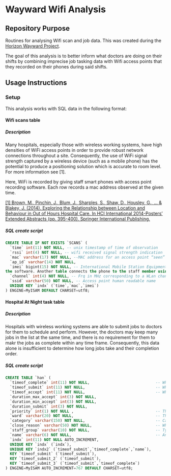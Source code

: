 Wayward Wifi Analysis
=====================

Repository Purpose
------------------
Routines for analysing Wifi scan and job data. This was created during the [Horizon Wayward Project](http://www.horizon.ac.uk/Current-Projects/wayward).

The goal of this analysis is to better inform what doctors are doing on their shifts by combining imprecise job tasking data with Wifi access points that they recorded on their phones during said shifts. 

Usage Instructions
------------------
### Setup
This analysis works with SQL data in the following format:

#### Wifi scans table
##### Description
Many hospitals, especially those with wireless working systems, have high densities of WiFi access points in order to provide robust network connections throughout a site. Consequently, the use of WiFi signal strength captured by a wireless device (such as a mobile phone) has the potential to produce a positioning solution which is accurate to room level. For more information see [1].

Here, WiFi is recorded by giving staff smart phones with access point recording software. Each row records a mac address observed at the given time.

[[1] Brown, M., Pinchin, J., Blum, J., Sharples, S., Shaw, D., Housley, G., ... & Blakey, J. (2014). Exploring the Relationship between Location and Behaviour in Out of Hours Hospital Care. In HCI International 2014-Posters’ Extended Abstracts (pp. 395-400). Springer International Publishing.](http://link.springer.com/chapter/10.1007/978-3-319-07854-0_69)

##### SQL create script
```SQL
CREATE TABLE IF NOT EXISTS `SCANS` (
  `time` int(11) NOT NULL, -- unix timestamp of time of observation
  `rssi` int(4) NOT NULL, -- wifi received signal strength indication
  `mac` varchar(17) NOT NULL, --MAC address for an access point “seen” at the given time
  `ap_id` varchar(14) NOT NULL,
  `imei` bigint(15) NOT NULL, -- International Mobile Station Equipment Identity for the smartphone running
the software. Another table connects the phone to the staff member using it.
  `channel` int(4) NOT NULL, -- Frq in MHz corresponding to a WLan channel
  `ssid` varchar(50) NOT NULL, -- Access point human readable name
  UNIQUE KEY `indx` (`time`,`mac`,`imei`)
) ENGINE=MyISAM DEFAULT CHARSET=utf8;
```

#### Hospital At Night task table
##### Description
Hospitals with wireless working systems are able to submit jobs to doctors for them to schedule and perform. However, the doctors may keep many jobs in the list at the same time, and there is no requirement for them to makr the jobs as complete within any time frame. Consequently, this data alone is insufficient to determine how long jobs take and their completion order.

##### SQL create script
```SQL
CREATE TABLE `han` (
  `timeof_complete` int(11) NOT NULL,                             -- When the doctor marks the job as complete
  `timeof_submit` int(11) NOT NULL,                               -- When a job is submitted to a doctor
  `timeof_accept` int(11) NOT NULL,                               -- When the doctor has accepted to do the submitted job
  `duration_max_accept` int(3) NOT NULL,
  `duration_min_accept` int(3) NOT NULL,
  `duration_submit` int(3) NOT NULL,
  `priority` int(1) NOT NULL ,                                    -- The importance of a job
  `ward` varchar(20) NOT NULL,                                    -- The hospital ward that the job takes place on 
  `category` varchar(150) NOT NULL,                               -- Category of job
  `close_reason` varchar(50) NOT NULL,                            -- Why the doctor closed the job
  `staff_group` varchar(10) NOT NULL,                             -- Type of doctor performing the job
  `name` varchar(6) NOT NULL,                                     -- Anonymous identifier of the doctor
  `indx` int(11) NOT NULL AUTO_INCREMENT,
  UNIQUE KEY `indx` (`indx`),
  UNIQUE KEY `indx2` (`timeof_submit`,`timeof_complete`,`name`),
  KEY `timeof_submit` (`timeof_submit`),
  KEY `timeof_submit_2` (`timeof_submit`),
  KEY `timeof_submit_3` (`timeof_submit`,`timeof_complete`)
) ENGINE=MyISAM AUTO_INCREMENT=767 DEFAULT CHARSET=utf8;
```
